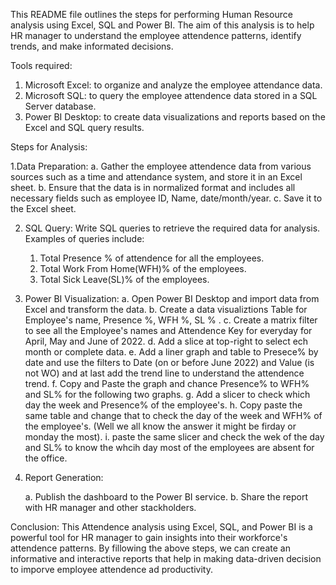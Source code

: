 This README file outlines the steps for performing Human Resource analysis using Excel, SQL and Power BI. The aim of this analysis is to help HR manager to understand the employee attendence patterns, identify trends, and make informated decisions.

Tools required:

1. Microsoft Excel: to organize and analyze the employee attendance data.
2. Microsoft SQL: to query the employee attendence data stored in a SQL Server database.
3. Power BI Desktop: to create data visualizations and reports based on the Excel and SQL query results.

Steps for Analysis:

1.Data Preparation:
  a. Gather the employee attendence data from various sources such as a time and attendance system, and store it in an Excel sheet.
  b. Ensure that the data is in normalized format and includes all necessary fields such as employee ID, Name, date/month/year.
  c. Save it to the Excel sheet.

2. SQL Query:
 Write SQL queries to retrieve the required data for analysis.
  Examples of queries include:
      1. Total Presence % of attendence for all the employees.
      2. Total Work From Home(WFH)% of the employees.
      3. Total Sick Leave(SL)% of the employees.
    
3. Power BI Visualization:
    a. Open Power BI Desktop and import data from Excel and transform the data.
    b. Create a data visualiztions Table for Employee's name, Presence %, WFH %, SL % .
    c. Create a matrix filter to see all the Employee's names and Attendence Key for everyday for April, May and June of 2022.
    d. Add a slice at top-right to select ech month or complete data.
    e. Add a liner graph and table to Presece% by date and use the filters to Date (on or before June 2022) and Value   (is not WO) and at last add the trend                  line to understand the attendence trend. 
    f. Copy and Paste the graph and chance Presence% to WFH% and SL% for the following two graphs.
    g. Add a slicer to check which day the week and Presence% of the employee's.
    h. Copy paste the same table and change that to check the day of the week and WFH% of the employee's. (Well we all        know the answer it might be firday or             monday the most).
    i. paste the same slicer and check the wek of the day and SL% to know the whcih day most of the employees are            absent for the office.
    
4. Report Generation:

    a. Publish the dashboard to the Power BI service.
    b. Share the report with HR manager and other stackholders.
     
Conclusion:
         This Attendence analysis using Excel, SQL, and Power BI is a powerful tool for HR manager to gain insights into their workforce's attendence patterns. By fillowing the above steps, we can create an informative and interactive reports that help in making data-driven decision to imporve employee attendence ad productivity.
   
      
